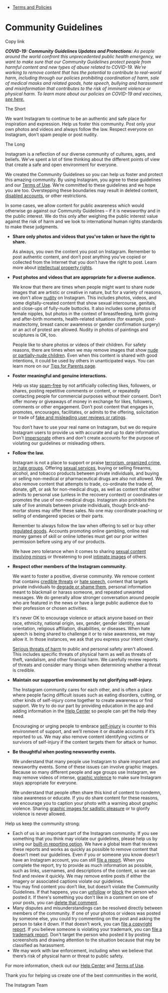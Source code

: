 *   [Terms and Policies](https://help.instagram.com/1417489251945243/?helpref=breadcrumb)

Community Guidelines
====================

Copy link

_**COVID-19: Community Guidelines Updates and Protections:** As people around the world confront this unprecedented public health emergency, we want to make sure that our Community Guidelines protect people from harmful content and new types of abuse related to COVID-19. We’re working to remove content that has the potential to contribute to real-world harm, including through our policies prohibiting coordination of harm, sale of medical masks and related goods, hate speech, bullying and harassment and misinformation that contributes to the risk of imminent violence or physical harm. To learn more about our policies on COVID-19 and vaccines, [see here.](https://help.instagram.com/697825587576762?helpref=faq_content)_

The Short

We want Instagram to continue to be an authentic and safe place for inspiration and expression. Help us foster this community. Post only your own photos and videos and always follow the law. Respect everyone on Instagram, don’t spam people or post nudity.

The Long

Instagram is a reflection of our diverse community of cultures, ages, and beliefs. We’ve spent a lot of time thinking about the different points of view that create a safe and open environment for everyone.

We created the Community Guidelines so you can help us foster and protect this amazing community. By using Instagram, you agree to these guidelines and our [Terms of Use](https://www.instagram.com/legal/terms). We’re committed to these guidelines and we hope you are too. Overstepping these boundaries may result in deleted content, [disabled accounts](https://help.instagram.com/366993040048856?helpref=faq_content), or other restrictions.

In some cases, we allow content for public awareness which would otherwise go against our Community Guidelines – if it is newsworthy and in the public interest. We do this only after weighing the public interest value against the risk of harm and we look to international human rights standards to make these judgments.

*   **Share only photos and videos that you’ve taken or have the right to share.**
    
    As always, you own the content you post on Instagram. Remember to post authentic content, and don’t post anything you’ve copied or collected from the Internet that you don’t have the right to post. Learn more about [intellectual property rights](https://help.instagram.com/126382350847838?helpref=faq_content).
    
*   **Post photos and videos that are appropriate for a diverse audience.**
    
    We know that there are times when people might want to share nude images that are artistic or creative in nature, but for a variety of reasons, we don’t allow [nudity](https://l.instagram.com/?u=https%3A%2F%2Fwww.facebook.com%2Fcommunitystandards%2Fadult_nudity_sexual_activity&e=AT0kPSEzjqjuQh2oiXgeswLtXvlOGWRdHsWyMIijhF1bt9KjI3CNXxWPI9NCGrpXF8v7Lx3Tu_qMXGTDPcM4krVqP1HLpZlSNJfB3DPguid2-RqiSubVwohCdR6nn_Qg6r8gfCrIaTWqiEOGkMQIHJK8gLku9I2NJxWXYA) on Instagram. This includes photos, videos, and some digitally-created content that show sexual intercourse, genitals, and close-ups of fully-nude buttocks. It also includes some photos of female nipples, but photos in the context of breastfeeding, birth giving and after-birth moments, health-related situations (for example, post-mastectomy, breast cancer awareness or gender confirmation surgery) or an act of protest are allowed. Nudity in photos of paintings and sculptures is OK, too.
    
    People like to share photos or videos of their children. For safety reasons, there are times when we may remove images that show [nude or partially-nude children](https://l.instagram.com/?u=https%3A%2F%2Fwww.facebook.com%2Fcommunitystandards%2Fchild_nudity_sexual_exploitation&e=AT0kPSEzjqjuQh2oiXgeswLtXvlOGWRdHsWyMIijhF1bt9KjI3CNXxWPI9NCGrpXF8v7Lx3Tu_qMXGTDPcM4krVqP1HLpZlSNJfB3DPguid2-RqiSubVwohCdR6nn_Qg6r8gfCrIaTWqiEOGkMQIHJK8gLku9I2NJxWXYA). Even when this content is shared with good intentions, it could be used by others in unanticipated ways. You can learn more on our [Tips for Parents page](https://help.instagram.com/154475974694511/?helpref=faq_content).
    
*   **Foster meaningful and genuine interactions.**
    
    Help us stay [spam-free](https://l.instagram.com/?u=https%3A%2F%2Fwww.facebook.com%2Fcommunitystandards%2Fspam&e=AT0kPSEzjqjuQh2oiXgeswLtXvlOGWRdHsWyMIijhF1bt9KjI3CNXxWPI9NCGrpXF8v7Lx3Tu_qMXGTDPcM4krVqP1HLpZlSNJfB3DPguid2-RqiSubVwohCdR6nn_Qg6r8gfCrIaTWqiEOGkMQIHJK8gLku9I2NJxWXYA) by not artificially collecting likes, followers, or shares, posting repetitive comments or content, or repeatedly contacting people for commercial purposes without their consent. Don’t offer money or giveaways of money in exchange for likes, followers, comments or other engagement. Don’t post content that engages in, promotes, encourages, facilitates, or admits to the offering, solicitation or trade of [fake and misleading user reviews or ratings](https://l.instagram.com/?u=https%3A%2F%2Fwww.facebook.com%2Fcommunitystandards%2Ffraud_deception&e=AT0kPSEzjqjuQh2oiXgeswLtXvlOGWRdHsWyMIijhF1bt9KjI3CNXxWPI9NCGrpXF8v7Lx3Tu_qMXGTDPcM4krVqP1HLpZlSNJfB3DPguid2-RqiSubVwohCdR6nn_Qg6r8gfCrIaTWqiEOGkMQIHJK8gLku9I2NJxWXYA).
    
    You don’t have to use your real name on Instagram, but we do require Instagram users to provide us with accurate and up to date information. Don't [impersonate](https://l.instagram.com/?u=https%3A%2F%2Fwww.facebook.com%2Fcommunitystandards%2Fmisrepresentation&e=AT0kPSEzjqjuQh2oiXgeswLtXvlOGWRdHsWyMIijhF1bt9KjI3CNXxWPI9NCGrpXF8v7Lx3Tu_qMXGTDPcM4krVqP1HLpZlSNJfB3DPguid2-RqiSubVwohCdR6nn_Qg6r8gfCrIaTWqiEOGkMQIHJK8gLku9I2NJxWXYA) others and don't create accounts for the purpose of violating our guidelines or misleading others.
    
*   **Follow the law.**
    
    Instagram is not a place to support or praise [terrorism, organized crime, or hate groups](https://l.instagram.com/?u=https%3A%2F%2Fwww.facebook.com%2Fcommunitystandards%2Fdangerous_individuals_organizations&e=AT0kPSEzjqjuQh2oiXgeswLtXvlOGWRdHsWyMIijhF1bt9KjI3CNXxWPI9NCGrpXF8v7Lx3Tu_qMXGTDPcM4krVqP1HLpZlSNJfB3DPguid2-RqiSubVwohCdR6nn_Qg6r8gfCrIaTWqiEOGkMQIHJK8gLku9I2NJxWXYA). Offering [sexual services](https://l.instagram.com/?u=https%3A%2F%2Fwww.facebook.com%2Fcommunitystandards%2Fsexual_solicitation&e=AT0kPSEzjqjuQh2oiXgeswLtXvlOGWRdHsWyMIijhF1bt9KjI3CNXxWPI9NCGrpXF8v7Lx3Tu_qMXGTDPcM4krVqP1HLpZlSNJfB3DPguid2-RqiSubVwohCdR6nn_Qg6r8gfCrIaTWqiEOGkMQIHJK8gLku9I2NJxWXYA), buying or selling firearms, alcohol, and tobacco products between private individuals, and buying or selling non-medical or pharmaceutical drugs are also not allowed. We also remove content that attempts to trade, co-ordinate the trade of, donate, gift, or ask for non-medical drugs, as well as content that either admits to personal use (unless in the recovery context) or coordinates or promotes the use of non-medical drugs. Instagram also prohibits the sale of live animals between private individuals, though brick-and-mortar stores may offer these sales. No one may coordinate poaching or selling of endangered species or their parts.
    
    Remember to always follow the law when offering to sell or buy other [regulated goods](https://l.instagram.com/?u=https%3A%2F%2Fwww.facebook.com%2Fcommunitystandards%2Fregulated_goods&e=AT0kPSEzjqjuQh2oiXgeswLtXvlOGWRdHsWyMIijhF1bt9KjI3CNXxWPI9NCGrpXF8v7Lx3Tu_qMXGTDPcM4krVqP1HLpZlSNJfB3DPguid2-RqiSubVwohCdR6nn_Qg6r8gfCrIaTWqiEOGkMQIHJK8gLku9I2NJxWXYA). Accounts promoting online gambling, online real money games of skill or online lotteries must get our prior written permission before using any of our products.
    
    We have zero tolerance when it comes to sharing [sexual content involving minors](https://l.instagram.com/?u=https%3A%2F%2Fwww.facebook.com%2Fcommunitystandards%2Fchild_nudity_sexual_exploitation&e=AT0kPSEzjqjuQh2oiXgeswLtXvlOGWRdHsWyMIijhF1bt9KjI3CNXxWPI9NCGrpXF8v7Lx3Tu_qMXGTDPcM4krVqP1HLpZlSNJfB3DPguid2-RqiSubVwohCdR6nn_Qg6r8gfCrIaTWqiEOGkMQIHJK8gLku9I2NJxWXYA) or threatening to post [intimate images](https://l.instagram.com/?u=https%3A%2F%2Fwww.facebook.com%2Fcommunitystandards%2Fsexual_exploitation_adults&e=AT0kPSEzjqjuQh2oiXgeswLtXvlOGWRdHsWyMIijhF1bt9KjI3CNXxWPI9NCGrpXF8v7Lx3Tu_qMXGTDPcM4krVqP1HLpZlSNJfB3DPguid2-RqiSubVwohCdR6nn_Qg6r8gfCrIaTWqiEOGkMQIHJK8gLku9I2NJxWXYA) of others.
    
*   **Respect other members of the Instagram community.**
    
    We want to foster a positive, diverse community. We remove content that contains [credible threats](https://l.instagram.com/?u=https%3A%2F%2Fwww.facebook.com%2Fcommunitystandards%2Fcredible_violence&e=AT0kPSEzjqjuQh2oiXgeswLtXvlOGWRdHsWyMIijhF1bt9KjI3CNXxWPI9NCGrpXF8v7Lx3Tu_qMXGTDPcM4krVqP1HLpZlSNJfB3DPguid2-RqiSubVwohCdR6nn_Qg6r8gfCrIaTWqiEOGkMQIHJK8gLku9I2NJxWXYA) or [hate speech](https://l.instagram.com/?u=https%3A%2F%2Fwww.facebook.com%2Fcommunitystandards%2Fhate_speech&e=AT0kPSEzjqjuQh2oiXgeswLtXvlOGWRdHsWyMIijhF1bt9KjI3CNXxWPI9NCGrpXF8v7Lx3Tu_qMXGTDPcM4krVqP1HLpZlSNJfB3DPguid2-RqiSubVwohCdR6nn_Qg6r8gfCrIaTWqiEOGkMQIHJK8gLku9I2NJxWXYA), content that targets private individuals to [degrade or shame them](https://l.instagram.com/?u=https%3A%2F%2Fwww.facebook.com%2Fcommunitystandards%2Fbullying&e=AT0kPSEzjqjuQh2oiXgeswLtXvlOGWRdHsWyMIijhF1bt9KjI3CNXxWPI9NCGrpXF8v7Lx3Tu_qMXGTDPcM4krVqP1HLpZlSNJfB3DPguid2-RqiSubVwohCdR6nn_Qg6r8gfCrIaTWqiEOGkMQIHJK8gLku9I2NJxWXYA), personal information meant to blackmail or harass someone, and repeated unwanted messages. We do generally allow stronger conversation around people who are featured in the news or have a large public audience due to their profession or chosen activities.
    
    It's never OK to encourage violence or attack anyone based on their race, ethnicity, national origin, sex, gender, gender identity, sexual orientation, religious affiliation, disabilities, or diseases. When hate speech is being shared to challenge it or to raise awareness, we may allow it. In those instances, we ask that you express your intent clearly.
    
    [Serious threats of harm](https://l.instagram.com/?u=https%3A%2F%2Fwww.facebook.com%2Fcommunitystandards%2Fcredible_violence&e=AT0kPSEzjqjuQh2oiXgeswLtXvlOGWRdHsWyMIijhF1bt9KjI3CNXxWPI9NCGrpXF8v7Lx3Tu_qMXGTDPcM4krVqP1HLpZlSNJfB3DPguid2-RqiSubVwohCdR6nn_Qg6r8gfCrIaTWqiEOGkMQIHJK8gLku9I2NJxWXYA) to public and personal safety aren't allowed. This includes specific threats of physical harm as well as threats of theft, vandalism, and other financial harm. We carefully review reports of threats and consider many things when determining whether a threat is credible.
    
*   **Maintain our supportive environment by not glorifying self-injury.**
    
    The Instagram community cares for each other, and is often a place where people facing difficult issues such as eating disorders, cutting, or other kinds of self-injury come together to create awareness or find support. We try to do our part by providing education in the app and adding information in the [Help Center](https://help.instagram.com/) so people can get the help they need.
    
    Encouraging or urging people to embrace [self-injury](https://l.instagram.com/?u=https%3A%2F%2Fwww.facebook.com%2Fcommunitystandards%2Fsuicide_self_injury_violence&e=AT0kPSEzjqjuQh2oiXgeswLtXvlOGWRdHsWyMIijhF1bt9KjI3CNXxWPI9NCGrpXF8v7Lx3Tu_qMXGTDPcM4krVqP1HLpZlSNJfB3DPguid2-RqiSubVwohCdR6nn_Qg6r8gfCrIaTWqiEOGkMQIHJK8gLku9I2NJxWXYA) is counter to this environment of support, and we’ll remove it or disable accounts if it’s reported to us. We may also remove content identifying victims or survivors of self-injury if the content targets them for attack or humor.
    
*   **Be thoughtful when posting newsworthy events.**
    
    We understand that many people use Instagram to share important and newsworthy events. Some of these issues can involve graphic images. Because so many different people and age groups use Instagram, we may remove videos of intense, [graphic violence](https://l.instagram.com/?u=https%3A%2F%2Fwww.facebook.com%2Fcommunitystandards%2Fgraphic_violence&e=AT0kPSEzjqjuQh2oiXgeswLtXvlOGWRdHsWyMIijhF1bt9KjI3CNXxWPI9NCGrpXF8v7Lx3Tu_qMXGTDPcM4krVqP1HLpZlSNJfB3DPguid2-RqiSubVwohCdR6nn_Qg6r8gfCrIaTWqiEOGkMQIHJK8gLku9I2NJxWXYA) to make sure Instagram stays appropriate for everyone.
    
    We understand that people often share this kind of content to condemn, raise awareness or educate. If you do share content for these reasons, we encourage you to caption your photo with a warning about graphic violence. Sharing [graphic images for sadistic pleasure](https://l.instagram.com/?u=https%3A%2F%2Fwww.facebook.com%2Fcommunitystandards%2Fcruel_insensitive&e=AT0kPSEzjqjuQh2oiXgeswLtXvlOGWRdHsWyMIijhF1bt9KjI3CNXxWPI9NCGrpXF8v7Lx3Tu_qMXGTDPcM4krVqP1HLpZlSNJfB3DPguid2-RqiSubVwohCdR6nn_Qg6r8gfCrIaTWqiEOGkMQIHJK8gLku9I2NJxWXYA) or to glorify violence is never allowed.
    

Help us keep the community strong:

*   Each of us is an important part of the Instagram community. If you see something that you think may violate our guidelines, please help us by using our [built-in reporting option](https://help.instagram.com/165828726894770?helpref=faq_content). We have a global team that reviews these reports and works as quickly as possible to remove content that doesn’t meet our guidelines. Even if you or someone you know doesn’t have an Instagram account, you can still [file a report](https://help.instagram.com/contact/383679321740945). When you complete the report, try to provide as much information as possible, such as links, usernames, and descriptions of the content, so we can find and review it quickly. We may remove entire posts if either the imagery or associated captions violate our guidelines.
*   You may find content you don’t like, but doesn’t violate the Community Guidelines. If that happens, you can [unfollow](https://help.instagram.com/286340048138725?helpref=faq_content) or [block](https://help.instagram.com/426700567389543/?helpref=faq_content) the person who posted it. If there's something you don't like in a comment on one of your posts, you can [delete that comment](https://help.instagram.com/289098941190483?helpref=faq_content).
*   Many disputes and misunderstandings can be resolved directly between members of the community. If one of your photos or videos was posted by someone else, you could try commenting on the post and asking the person to take it down. If that doesn’t work, you can [file a copyright report](https://help.instagram.com/126382350847838?helpref=faq_content). If you believe someone is violating your trademark, you can [file a trademark report](https://help.instagram.com/222826637847963?helpref=faq_content). Don't target the person who posted it by posting screenshots and drawing attention to the situation because that may be classified as harassment.
*   We may work with law enforcement, including when we believe that there’s risk of physical harm or threat to public safety.

For more information, check out our [Help Center](https://help.instagram.com/) and [Terms of Use](https://l.instagram.com/?u=http%3A%2F%2Finstagram.com%2Flegal%2Fterms%2F%23&e=AT0kPSEzjqjuQh2oiXgeswLtXvlOGWRdHsWyMIijhF1bt9KjI3CNXxWPI9NCGrpXF8v7Lx3Tu_qMXGTDPcM4krVqP1HLpZlSNJfB3DPguid2-RqiSubVwohCdR6nn_Qg6r8gfCrIaTWqiEOGkMQIHJK8gLku9I2NJxWXYA).

Thank you for helping us create one of the best communities in the world,

The Instagram Team